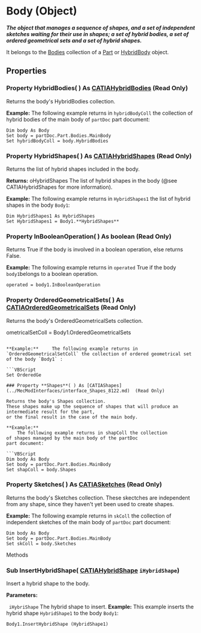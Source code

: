 # Body (Object)

**_The object that manages a sequence of shapes, and a set of independent sketches waiting for their use in shapes; a set of hybrid bodies, a set of ordered geometrical sets and a set of hybrid shapes._**

It belongs to the [Bodies](../MecModInterfaces/interface_Bodies_7994.md) collection of a [Part](../MecModInterfaces/interface_Part_3788.md) or [HybridBody](../MecModInterfaces/interface_HybridBody_21378.md) object.

## Properties

### Property **HybridBodies**( ) As [CATIAHybridBodies](../MecModInterfaces/interface_HybridBodies_30456.md) (Read Only)

Returns the body's HybridBodies collection.

**Example:**     The following example returns in `hybridBodyColl` the collection of hybrid bodies of the main body of `partDoc` part document:

```VBScript
Dim body As Body
Set body = partDoc.Part.Bodies.MainBody
Set hybridBodyColl = body.HybridBodies

```

### Property **HybridShapes**( ) As [CATIAHybridShapes](../MecModInterfaces/interface_HybridShapes_30836.md) (Read Only)

Returns the list of hybrid shapes included in the body.

**Returns:**      oHybridShapes The list of hybrid shapes in the body (@see CATIAHybridShapes
for more information).

**Example:**     The following example returns in `HybridShapes1` the list of
hybrid shapes in the body `Body1`:

```VBScript
Dim HybridShapes1 As HybridShapes
Set HybridShapes1 = Body1.**HybridShapes**

```

### Property **InBooleanOperation**( ) As boolean (Read Only)

Returns True if the body is involved in a boolean operation, else returns False.

**Example:**     The following example returns in `operated` True if the body `body1`belongs to a boolean operation.

```VBScript
operated = body1.InBooleanOperation

```

### Property **OrderedGeometricalSets**( ) As [CATIAOrderedGeometricalSets](../MecModInterfaces/interface_OrderedGeometricalSets_102240.md) (Read Only)

Returns the body's OrderedGeometricalSets collection.

ometricalSetColl = Body1.OrderedGeometricalSets
```

**Example:**     The following example returns in `OrderedGeometricalSetColl` the collection of ordered geometrical set of the body `Body1` :

```VBScript
Set OrderedGe

### Property **Shapes**( ) As [CATIAShapes](../MecModInterfaces/interface_Shapes_8122.md)  (Read Only)

Returns the body's Shapes collection.
These shapes make up the sequence of shapes that will produce an
intermediate result for the part,
or the final result in the case of the main body.

**Example:**
    The following example returns in shapColl the collection
of shapes managed by the main body of the partDoc
part document:

```VBScript
Dim body As Body
Set body = partDoc.Part.Bodies.MainBody
Set shapColl = body.Shapes

```

### Property **Sketches**( ) As [CATIASketches](../MecModInterfaces/interface_Sketches_14228.md) (Read Only)

Returns the body's Sketches collection. These skectches are independent from any shape, since they haven't yet been used to create shapes.

**Example:**     The following example returns in `skColl` the collection of independent sketches of the main body of `partDoc` part document:

```VBScript
Dim body As Body
Set body = partDoc.Part.Bodies.MainBody
Set skColl = body.Sketches

```

Methods

### Sub **InsertHybridShape**( [CATIAHybridShape](../MecModInterfaces/interface_HybridShape_25589.md)  `iHybridShape`)

Insert a hybrid shape to the body.

**Parameters:**

` iHybriShape`      The hybrid shape to insert.  **Example:**      This example inserts the hybrid shape `HybridShape1` to the body `Body1`:

```VBScript
Body1.InsertHybridShape (HybridShape1)

```